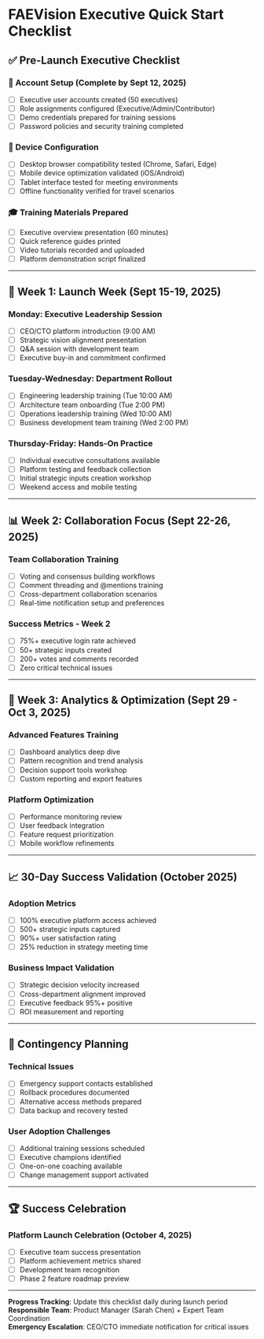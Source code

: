 # FAEVision Executive Quick Start Checklist

## ✅ **Pre-Launch Executive Checklist**

### **🔐 Account Setup (Complete by Sept 12, 2025)**
- [ ] Executive user accounts created (50 executives)
- [ ] Role assignments configured (Executive/Admin/Contributor)
- [ ] Demo credentials prepared for training sessions
- [ ] Password policies and security training completed

### **📱 Device Configuration**
- [ ] Desktop browser compatibility tested (Chrome, Safari, Edge)
- [ ] Mobile device optimization validated (iOS/Android)
- [ ] Tablet interface tested for meeting environments
- [ ] Offline functionality verified for travel scenarios

### **🎓 Training Materials Prepared**
- [ ] Executive overview presentation (60 minutes)
- [ ] Quick reference guides printed
- [ ] Video tutorials recorded and uploaded
- [ ] Platform demonstration script finalized

---

## 🚀 **Week 1: Launch Week (Sept 15-19, 2025)**

### **Monday: Executive Leadership Session**
- [ ] CEO/CTO platform introduction (9:00 AM)
- [ ] Strategic vision alignment presentation
- [ ] Q&A session with development team
- [ ] Executive buy-in and commitment confirmed

### **Tuesday-Wednesday: Department Rollout**
- [ ] Engineering leadership training (Tue 10:00 AM)
- [ ] Architecture team onboarding (Tue 2:00 PM)
- [ ] Operations leadership training (Wed 10:00 AM)
- [ ] Business development team training (Wed 2:00 PM)

### **Thursday-Friday: Hands-On Practice**
- [ ] Individual executive consultations available
- [ ] Platform testing and feedback collection
- [ ] Initial strategic inputs creation workshop
- [ ] Weekend access and mobile testing

---

## 📊 **Week 2: Collaboration Focus (Sept 22-26, 2025)**

### **Team Collaboration Training**
- [ ] Voting and consensus building workflows
- [ ] Comment threading and @mentions training
- [ ] Cross-department collaboration scenarios
- [ ] Real-time notification setup and preferences

### **Success Metrics - Week 2**
- [ ] 75%+ executive login rate achieved
- [ ] 50+ strategic inputs created
- [ ] 200+ votes and comments recorded
- [ ] Zero critical technical issues

---

## 🎯 **Week 3: Analytics & Optimization (Sept 29 - Oct 3, 2025)**

### **Advanced Features Training**
- [ ] Dashboard analytics deep dive
- [ ] Pattern recognition and trend analysis
- [ ] Decision support tools workshop
- [ ] Custom reporting and export features

### **Platform Optimization**
- [ ] Performance monitoring review
- [ ] User feedback integration
- [ ] Feature request prioritization
- [ ] Mobile workflow refinements

---

## 📈 **30-Day Success Validation (October 2025)**

### **Adoption Metrics**
- [ ] 100% executive platform access achieved
- [ ] 500+ strategic inputs captured
- [ ] 90%+ user satisfaction rating
- [ ] 25% reduction in strategy meeting time

### **Business Impact Validation**
- [ ] Strategic decision velocity increased
- [ ] Cross-department alignment improved
- [ ] Executive feedback 95%+ positive
- [ ] ROI measurement and reporting

---

## 🚨 **Contingency Planning**

### **Technical Issues**
- [ ] Emergency support contacts established
- [ ] Rollback procedures documented
- [ ] Alternative access methods prepared
- [ ] Data backup and recovery tested

### **User Adoption Challenges**
- [ ] Additional training sessions scheduled
- [ ] Executive champions identified
- [ ] One-on-one coaching available
- [ ] Change management support activated

---

## 🏆 **Success Celebration**

### **Platform Launch Celebration (October 4, 2025)**
- [ ] Executive team success presentation
- [ ] Platform achievement metrics shared
- [ ] Development team recognition
- [ ] Phase 2 feature roadmap preview

---

**Progress Tracking**: Update this checklist daily during launch period  
**Responsible Team**: Product Manager (Sarah Chen) + Expert Team Coordination  
**Emergency Escalation**: CEO/CTO immediate notification for critical issues
